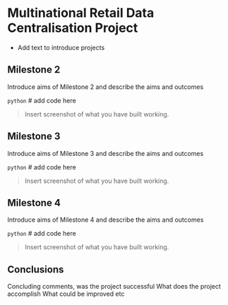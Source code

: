 # Multinational Retail Data Centralisation Project

- Add text to introduce projects 

## Milestone 2

Introduce aims of Milestone 2 and describe the aims and outcomes

```python``` # add code here

> Insert screenshot of what you have built working.

## Milestone 3

Introduce aims of Milestone 3 and describe the aims and outcomes

```python``` # add code here

> Insert screenshot of what you have built working.

## Milestone 4

Introduce aims of Milestone 4 and describe the aims and outcomes

```python``` # add code here

> Insert screenshot of what you have built working.

## Conclusions

Concluding comments, was the project successful
What does the project accomplish
What could be improved etc 
